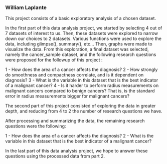 
### William Laplante

This project consists of a basic exploratory analysis of a chosen dataset.  

In the first part of this data analysis project, we started by selecting 4 out of 7 datasets of interest to us. Then, these datasets were explored to narrow down our choices to 2 datasets. Various functions were used to explore the data, including glimpse(), summary(), etc... Then, graphs were made to visualize the data. From this exploration, a final dataset was selected, namely the cancer_sample dataset, and the following research questions were proposed for the followup of this project : 

1 - How does the area of a cancer affects the diagnosis?
2 - How strongly do smoothness and compactness correlate, and is it dependent on diagnosis?
3 - What is the variable in this dataset that is the best indicator of a malignant cancer?
4 - Is it harder to perform radius measurements on malignant cancers compared to benign cancers? That is, is the standard error in radius measurements bigger for malignant cancers?


The second part of this project consisted of exploring the data in greater depth, and reducing from 4 to 2 the number of research questions we have.

After processing and summarizing the data, the remaining research questions were the following:

1 - How does the area of a cancer affects the diagnosis?
2 - What is the variable in this dataset that is the best indicator of a malignant cancer?

In the last part of this data analysis project, we hope to answer these questions using the processed data from part 2.
